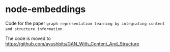 # node-embeddings

Code for the paper `graph representation learning by integrating content and structure information`.

The code is moved to https://github.com/ayushbits/GAN_With_Content_And_Structure
